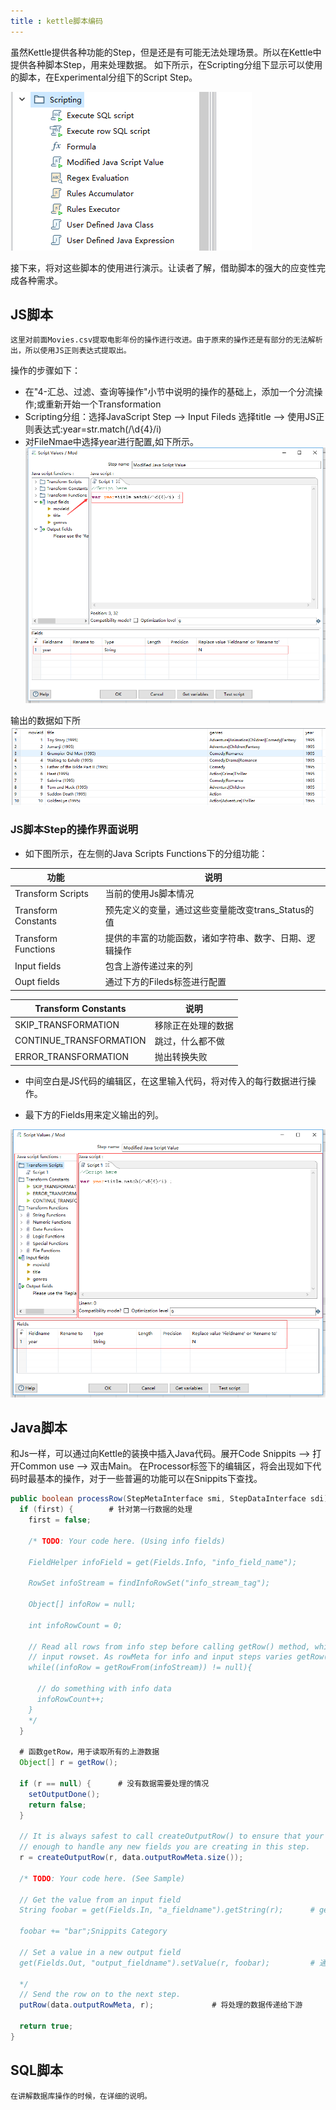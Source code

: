 ```yaml
---
title : kettle脚本编码
---
```


虽然Kettle提供各种功能的Step，但是还是有可能无法处理场景。所以在Kettle中提供各种脚本Step，用来处理数据。
如下所示，在Scripting分组下显示可以使用的脚本，在Experimental分组下的Script Step。

![kettle scripting](res/6-kettle-script.png)

接下来，将对这些脚本的使用进行演示。让读者了解，借助脚本的强大的应变性完成各种需求。

## JS脚本

	这里对前面Movies.csv提取电影年份的操作进行改进。由于原来的操作还是有部分的无法解析出，所以使用JS正则表达式提取出。
操作的步骤如下：

* 在"4-汇总、过滤、查询等操作"小节中说明的操作的基础上，添加一个分流操作;或重新开始一个Transformation
* Scripting分组：选择JavaScript Step -->  Input Fileds 选择title --> 使用JS正则表达式:year=str.match(/\d{4}/i)
* 对FileNmae中选择year进行配置,如下所示。
![js reg](res/6-js-reg.png)

输出的数据如下所
![js res](res/6-js-res.png)

### JS脚本Step的操作界面说明
	
* 如下图所示，在左侧的Java Scripts Functions下的分组功能：
	
|功能|说明|
|-----|-------|
|Transform Scripts|当前的使用Js脚本情况|
|Transform Constants|预先定义的变量，通过这些变量能改变trans_Status的值|
|Transform Functions|提供的丰富的功能函数，诸如字符串、数字、日期、逻辑操作|
|Input fields|包含上游传递过来的列|
|Oupt fields|通过下方的Fileds标签进行配置|


|Transform Constants|说明|
|-----|-------|
|SKIP_TRANSFORMATION|移除正在处理的数据|
|CONTINUE_TRANSFORMATION|跳过，什么都不做|
|ERROR_TRANSFORMATION|抛出转换失败|

	
* 中间空白是JS代码的编辑区，在这里输入代码，将对传入的每行数据进行操作。

* 最下方的Fields用来定义输出的列。
	
![js wnd](res/6-js-wnd.png)

## Java脚本

和Js一样，可以通过向Kettle的装换中插入Java代码。展开Code Snippits --> 打开Common use --> 双击Main。
在Processor标签下的编辑区，将会出现如下代码时最基本的操作，对于一些普遍的功能可以在Snippits下查找。

~~~java
public boolean processRow(StepMetaInterface smi, StepDataInterface sdi) throws KettleException {
  if (first) {        # 针对第一行数据的处理
    first = false;

    /* TODO: Your code here. (Using info fields)

    FieldHelper infoField = get(Fields.Info, "info_field_name");

    RowSet infoStream = findInfoRowSet("info_stream_tag");

    Object[] infoRow = null;

    int infoRowCount = 0;

    // Read all rows from info step before calling getRow() method, which returns first row from any
    // input rowset. As rowMeta for info and input steps varies getRow() can lead to errors.
    while((infoRow = getRowFrom(infoStream)) != null){

      // do something with info data
      infoRowCount++;
    }
    */
  }

  # 函数getRow，用于读取所有的上游数据
  Object[] r = getRow();

  if (r == null) {		# 没有数据需要处理的情况
    setOutputDone();
    return false;
  }

  // It is always safest to call createOutputRow() to ensure that your output row's Object[] is large
  // enough to handle any new fields you are creating in this step.
  r = createOutputRow(r, data.outputRowMeta.size());

  /* TODO: Your code here. (See Sample)

  // Get the value from an input field
  String foobar = get(Fields.In, "a_fieldname").getString(r);      # get(Fields.In, "a_fieldname")使用get函数获取列对象

  foobar += "bar";Snippits Category
    
  // Set a value in a new output field
  get(Fields.Out, "output_fieldname").setValue(r, foobar);         # 通过setValue函数，对列赋值

  */
  // Send the row on to the next step.
  putRow(data.outputRowMeta, r);             # 将处理的数据传递给下游

  return true;
}
~~~

## SQL脚本

	在讲解数据库操作的时候，在详细的说明。